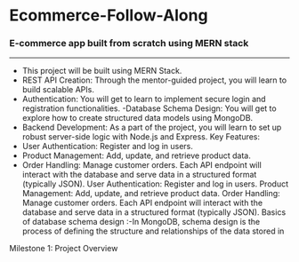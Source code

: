# Ecommerce-Follow-Along
### E-commerce app built from scratch using MERN stack
---
- This project will be built using MERN Stack.
- REST API Creation: Through the mentor-guided project, you will learn to build scalable APIs.
- Authentication: You will get to learn to implement secure login and registration functionalities. -Database Schema Design: You will get to explore how to create structured data models using MongoDB.
- Backend Development: As a part of the project, you will learn to set up robust server-side logic with Node.js and Express.
Key Features:
- User Authentication: Register and log in users.
- Product Management: Add, update, and retrieve product data.
- Order Handling: Manage customer orders. Each API endpoint will interact with the database and serve data in a structured format (typically JSON). User Authentication: Register and log in users. Product Management: Add, update, and retrieve product data. Order Handling: Manage customer orders. Each API endpoint will interact with the database and serve data in a structured format (typically JSON).
Basics of database schema design :-In MongoDB, schema design is the process of defining the structure and relationships of the data stored in





Milestone 1: Project Overview